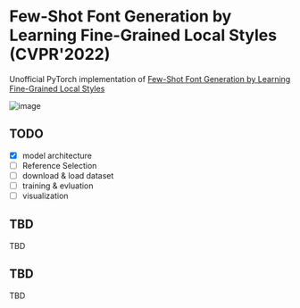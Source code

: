 # Few-Shot Font Generation by Learning Fine-Grained Local Styles (CVPR'2022)

Unofficial PyTorch implementation of [Few-Shot Font Generation by Learning Fine-Grained Local Styles](https://arxiv.org/abs/2205.09965) 

![image](https://user-images.githubusercontent.com/61140071/177555252-944fb550-9e1f-48a8-abba-b07083b42e78.png)

## TODO
- [X] model architecture
- [ ] Reference Selection 
- [ ] download & load dataset
- [ ] training & evluation
- [ ] visualization

## TBD
TBD
## TBD
TBD
